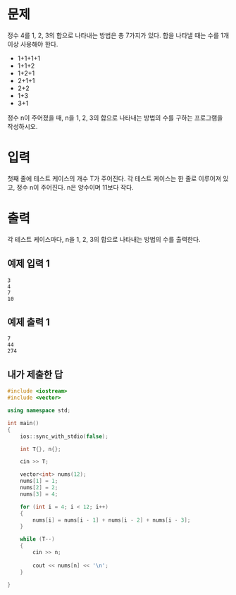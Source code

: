 문제
=============
정수 4를 1, 2, 3의 합으로 나타내는 방법은 총 7가지가 있다. 합을 나타낼 때는 수를 1개 이상 사용해야 한다.

- 1+1+1+1
- 1+1+2
- 1+2+1
- 2+1+1
- 2+2
- 1+3
- 3+1

정수 n이 주어졌을 때, n을 1, 2, 3의 합으로 나타내는 방법의 수를 구하는 프로그램을 작성하시오.

입력
=========
첫째 줄에 테스트 케이스의 개수 T가 주어진다. 각 테스트 케이스는 한 줄로 이루어져 있고, 정수 n이 주어진다. n은 양수이며 11보다 작다.

출력
============
각 테스트 케이스마다, n을 1, 2, 3의 합으로 나타내는 방법의 수를 출력한다.

예제 입력 1 
---------
```
3
4
7
10
```
예제 출력 1 
---------
```
7
44
274
```

내가 제출한 답
-------------
```cpp
#include <iostream>
#include <vector>

using namespace std;

int main()
{
	ios::sync_with_stdio(false);

	int T{}, n{};

	cin >> T;

	vector<int> nums(12);
	nums[1] = 1;
	nums[2] = 2;
	nums[3] = 4;

	for (int i = 4; i < 12; i++)
	{
		nums[i] = nums[i - 1] + nums[i - 2] + nums[i - 3];
	}

	while (T--)
	{
		cin >> n;
		
		cout << nums[n] << '\n';
	}

}
```
